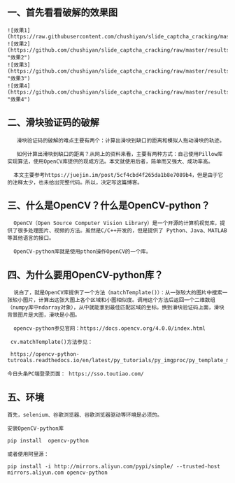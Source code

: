  ## 一、首先看看破解的效果图

    ![效果1](https://raw.githubusercontent.com/chushiyan/slide_captcha_cracking/master/results/001.gif)
    ![效果2](https://github.com/chushiyan/slide_captcha_cracking/raw/master/results/002.gif "效果2")
    ![效果3](https://github.com/chushiyan/slide_captcha_cracking/raw/master/results/003.gif "效果3")
    ![效果4](https://github.com/chushiyan/slide_captcha_cracking/raw/master/results/004.gif "效果4")

## 二、滑块验证码的破解

       滑块验证码的破解的难点主要有两个：计算出滑块到缺口的距离和模拟人拖动滑块的轨迹。

       如何计算出滑块到缺口的距离？从网上的资料来看，主要有两种方式：自己使用Pillow库实现算法，使用OpenCV库提供的现成方法。本文就使用后者，简单而又强大、成功率高。

      本文主要参考https://juejin.im/post/5cf4cbd4f265da1b8e7089b4，但是由于它的注释太少，也未给出完整代码。所以，决定写这篇博客。
## 三、什么是OpenCV？什么是OpenCV-python？

      OpenCV（Open Source Computer Vision Library）是一个开源的计算机视觉库，提供了很多处理图片、视频的方法。虽然是C/C++开发的，但是提供了 Python、Java、MATLAB 等其他语言的接口。

      OpenCV-python库就是使用pthon操作OpenCV的一个库。
## 四、为什么要用OpenCV-python库？

      说白了，就是OpenCV库提供了一个方法（matchTemplate()）：从一张较大的图片中搜索一张较小图片，计算出这张大图上各个区域和小图相似度。调用这个方法后返回一个二维数组（numpy库中ndarray对象），从中就能拿到最佳匹配区域的坐标。换到滑块验证码上面，滑块背景图片是大图，滑块是小图。

      opencv-python参见官网：https://docs.opencv.org/4.0.0/index.html

     cv.matchTemplate()方法参见：

     https://opencv-python-tutroals.readthedocs.io/en/latest/py_tutorials/py_imgproc/py_template_matchin/py_template_matching.html

    今日头条PC端登录页面： https://sso.toutiao.com/
## 五、环境

    首先，selenium、谷歌浏览器、谷歌浏览器驱动等环境是必须的。

    安装OpenCV-python库

    pip install  opencv-python

    或者使用阿里源：

    pip install -i http://mirrors.aliyun.com/pypi/simple/ --trusted-host mirrors.aliyun.com opencv-python

